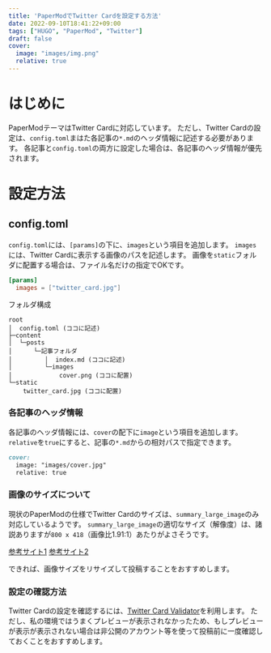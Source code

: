 ```yaml
---
title: 'PaperModでTwitter Cardを設定する方法'
date: 2022-09-10T18:41:22+09:00
tags: ["HUGO", "PaperMod", "Twitter"]
draft: false
cover:
  image: "images/img.png"
  relative: true
---
```

# はじめに
PaperModテーマはTwitter Cardに対応しています。
ただし、Twitter Cardの設定は、`config.toml`まはた各記事の`*.md`のヘッダ情報に記述する必要があります。
各記事と`config.toml`の両方に設定した場合は、各記事のヘッダ情報が優先されます。

# 設定方法
## config.toml
`config.toml`には、`[params]`の下に、`images`という項目を追加します。
`images`には、Twitter Cardに表示する画像のパスを記述します。
画像を`static`フォルダに配置する場合は、ファイル名だけの指定でOKです。

```toml:config.toml
[params]
  images = ["twitter_card.jpg"]
```

フォルダ構成
```
root
│  config.toml (ココに記述)
├─content
│  └─posts
│      └─記事フォルダ
│         │  index.md (ココに記述)
│         └─images
│             cover.png (ココに配置)
└─static
    twitter_card.jpg (ココに配置)
```

### 各記事のヘッダ情報
各記事のヘッダ情報には、`cover`の配下に`image`という項目を追加します。
`relative`を`true`にすると、記事の`*.md`からの相対パスで指定できます。

```md
cover:
  image: "images/cover.jpg"
  relative: true
```

### 画像のサイズについて

現状のPaperModの仕様でTwitter Cardのサイズは、`summary_large_image`のみ対応しているようです。
`summary_large_image`の適切なサイズ（解像度）は、諸説ありますが`800 x 418`（画像比1.91:1）あたりがよさそうです。

[参考サイト1](https://developer.twitter.com/en/docs/twitter-for-websites/cards/overview/summary-card-with-large-image)
[参考サイト2](https://developers.facebook.com/docs/sharing/best-practices)


できれば、画像サイズをリサイズして投稿することをおすすめします。

### 設定の確認方法
Twitter Cardの設定を確認するには、[Twitter Card Validator](https://cards-dev.twitter.com/validator)を利用します。
ただし、私の環境ではうまくプレビューが表示されなかったため、もしプレビューが表示が表示されない場合は非公開のアカウント等を使って投稿前に一度確認しておくことをおすすめします。

